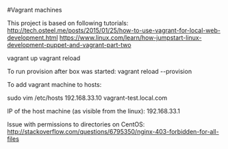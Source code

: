 #Vagrant machines

This project is based on following tutorials:
http://tech.osteel.me/posts/2015/01/25/how-to-use-vagrant-for-local-web-development.html
https://www.linux.com/learn/how-jumpstart-linux-development-puppet-and-vagrant-part-two


vagrant up
vagrant reload

To run provision after box was started:
vagrant reload --provision


To add vagrant machine to hosts:

sudo vim /etc/hosts
192.168.33.10    vagrant-test.local.com

IP of the host machine (as visible from the linux):
192.168.33.1


Issue with permissions to directories on CentOS:
http://stackoverflow.com/questions/6795350/nginx-403-forbidden-for-all-files
